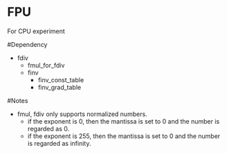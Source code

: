 # FPU
For CPU experiment

#Dependency
- fdiv
  - fmul_for_fdiv
  - finv
    - finv_const_table
    - finv_grad_table
    
#Notes
- fmul, fdiv only supports normalized numbers.
  - if the exponent is 0, then the mantissa is set to 0 and the number is regarded as 0.
  - if the exponent is 255, then the mantissa is set to 0 and the number is regarded as infinity.
